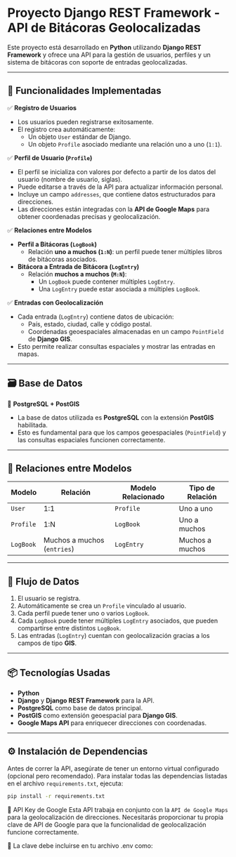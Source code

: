 # Proyecto Django REST Framework - API de Bitácoras Geolocalizadas

Este proyecto está desarrollado en **Python** utilizando **Django REST Framework** y ofrece una API para la gestión de usuarios, perfiles y un sistema de bitácoras con soporte de entradas geolocalizadas.

---

## 🚀 Funcionalidades Implementadas

✅ **Registro de Usuarios**

-   Los usuarios pueden registrarse exitosamente.
-   El registro crea automáticamente:
    -   Un objeto `User` estándar de Django.
    -   Un objeto `Profile` asociado mediante una relación uno a uno (`1:1`).

✅ **Perfil de Usuario (`Profile`)**

-   El perfil se inicializa con valores por defecto a partir de los datos del usuario (nombre de usuario, siglas).
-   Puede editarse a través de la API para actualizar información personal.
-   Incluye un campo `addresses`, que contiene datos estructurados para direcciones.
-   Las direcciones están integradas con la **API de Google Maps** para obtener coordenadas precisas y geolocalización.

✅ **Relaciones entre Modelos**

-   **Perfil a Bitácoras (`LogBook`)**
    -   Relación **uno a muchos (`1:N`)**: un perfil puede tener múltiples libros de bitácoras asociados.
-   **Bitácora a Entrada de Bitácora (`LogEntry`)**
    -   Relación **muchos a muchos (`M:N`)**:
        -   Un `LogBook` puede contener múltiples `LogEntry`.
        -   Una `LogEntry` puede estar asociada a múltiples `LogBook`.

✅ **Entradas con Geolocalización**

-   Cada entrada (`LogEntry`) contiene datos de ubicación:
    -   País, estado, ciudad, calle y código postal.
    -   Coordenadas geoespaciales almacenadas en un campo `PointField` de **Django GIS**.
-   Esto permite realizar consultas espaciales y mostrar las entradas en mapas.

---

## 🗃️ Base de Datos

🔹 **PostgreSQL + PostGIS**

-   La base de datos utilizada es **PostgreSQL** con la extensión **PostGIS** habilitada.
-   Esto es fundamental para que los campos geoespaciales (`PointField`) y las consultas espaciales funcionen correctamente.

---

## 🔗 Relaciones entre Modelos

| Modelo    | Relación                    | Modelo Relacionado | Tipo de Relación |
| --------- | --------------------------- | ------------------ | ---------------- |
| `User`    | 1:1                         | `Profile`          | Uno a uno        |
| `Profile` | 1:N                         | `LogBook`          | Uno a muchos     |
| `LogBook` | Muchos a muchos (`entries`) | `LogEntry`         | Muchos a muchos  |

---

## 🔄 Flujo de Datos

1. El usuario se registra.
2. Automáticamente se crea un `Profile` vinculado al usuario.
3. Cada perfil puede tener uno o varios `LogBook`.
4. Cada `LogBook` puede tener múltiples `LogEntry` asociados, que pueden compartirse entre distintos `LogBook`.
5. Las entradas (`LogEntry`) cuentan con geolocalización gracias a los campos de tipo **GIS**.

---

## 📦 Tecnologías Usadas

-   **Python**
-   **Django** y **Django REST Framework** para la API.
-   **PostgreSQL** como base de datos principal.
-   **PostGIS** como extensión geoespacial para **Django GIS**.
-   **Google Maps API** para enriquecer direcciones con coordenadas.

---

## ⚙️ Instalación de Dependencias

Antes de correr la API, asegúrate de tener un entorno virtual configurado (opcional pero recomendado). Para instalar todas las dependencias listadas en el archivo `requirements.txt`, ejecuta:

```bash
pip install -r requirements.txt
```

🔑 API Key de Google
Esta API trabaja en conjunto con la `API de Google Maps` para la geolocalización de direcciones.
Necesitarás proporcionar tu propia clave de API de Google para que la funcionalidad de geolocalización funcione correctamente.

🔹 La clave debe incluirse en tu archivo .env como:
